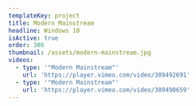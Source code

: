 ```yaml
---
templateKey: project
title: Modern Mainstream
headline: Windows 10
isActive: true
order: 300
thumbnail: /assets/modern-mainstream.jpg
videos:
  - type: '"Modern Mainstream"'
    url: 'https://player.vimeo.com/video/309492691'
  - type: '"Modern Mainstream"'
    url: 'https://player.vimeo.com/video/309490659'
---
```

